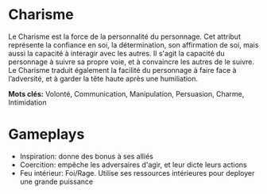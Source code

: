 # Charisme

Le Charisme est la force de la personnalité du personnage. Cet attribut représente la confiance en soi, la détermination, son affirmation de soi, mais aussi la capacité à interagir avec les autres. Il s'agit la capacité du personnage à suivre sa propre voie,  et à convaincre les autres de le suivre. Le Charisme traduit également la facilité du personnage à faire face à l’adversité, et à garder la tête haute après une humiliation.

**Mots clés:** Volonté, Communication, Manipulation, Persuasion, Charme, Intimidation

# Gameplays

- Inspiration: donne des bonus à ses alliés
- Coercition: empêche les adversaires d'agir, et leur dicte leurs actions
- Feu intérieur: Foi/Rage. Utilise ses ressources intérieures pour deployer une grande puissance

<!--
COMPÉTENCES DE COMMUNICATION
déGuiseMent : donner l’impression d’être quelqu’un d’autre ou d’appartenir à une autre catégorie de personnes.
étiQuette : connaître les conventions sociales de diverses cultures. investiGation: interroger des gens pour en obtenir des
informations, trouver et analyser des indices.
jeu : jouer aux jeux de hasard et en tirer des béné ces. MarChandaGe : négocier avec les autres et conclure des marchés. Meneur d’hoMMes : guider, diriger et inspirer les autres. sPeCtaCle : divertir un public grâce à son talent artistique. Persuasion : convaincre les autres de se rallier à son point de vue. séduCtion : jouer des coups décisifs au jeu de l’amour.
soin des aniMaux : interagir avec les animaux et s’occuper d’eux. troMPerie : mentir aux esprits moins alertes que vous et les rouler.

COMPÉTENCES DE VOLONTÉ
CouraGe : surmonter sa peur face à l’adversité.
foi : puiser une force intérieure dans les convictions spirituelles
ou morales.
Maîtrise de soi : concentrer son énergie mentale ou contrôler ses
impulsions et ses émotions.
Moral : maintenir la bonne humeur et la con ance en soi ou en
son groupe. Les PNJ utilisent cette compétence plus souvent que les personnages joueurs.
-->